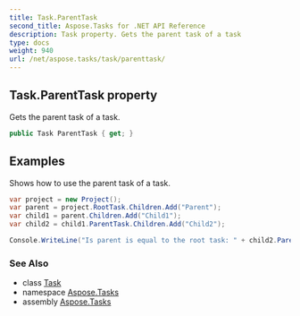 ```yaml
---
title: Task.ParentTask
second_title: Aspose.Tasks for .NET API Reference
description: Task property. Gets the parent task of a task
type: docs
weight: 940
url: /net/aspose.tasks/task/parenttask/
---
```

## Task.ParentTask property

Gets the parent task of a task.

```csharp
public Task ParentTask { get; }
```

## Examples

Shows how to use the parent task of a task.

```csharp
var project = new Project();
var parent = project.RootTask.Children.Add("Parent");
var child1 = parent.Children.Add("Child1");
var child2 = child1.ParentTask.Children.Add("Child2");

Console.WriteLine("Is parent is equal to the root task: " + child2.ParentTask.Equals(parent));
```

### See Also

* class [Task](../)
* namespace [Aspose.Tasks](../../task/)
* assembly [Aspose.Tasks](../../../)


